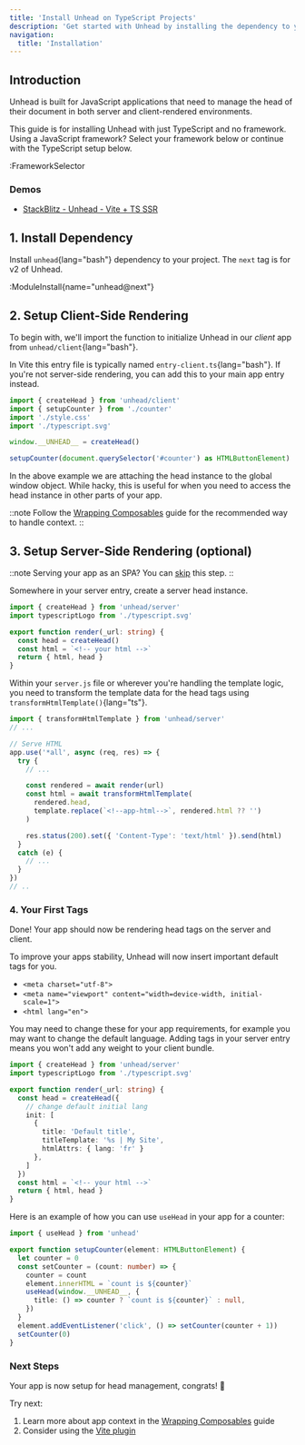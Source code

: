 ```yaml
---
title: 'Install Unhead on TypeScript Projects'
description: 'Get started with Unhead by installing the dependency to your project.'
navigation:
  title: 'Installation'
---
```


## Introduction

Unhead is built for JavaScript applications that need to manage the head of their document in both server and client-rendered environments.

This guide is for installing Unhead with just TypeScript and no framework. Using a JavaScript framework? Select your framework below or continue with the TypeScript setup below.

:FrameworkSelector

### Demos

- [StackBlitz - Unhead - Vite + TS SSR](https://stackblitz.com/edit/github-hhxywsb5)

## 1. Install Dependency

Install `unhead`{lang="bash"} dependency to your project. The `next` tag is for v2 of Unhead.

:ModuleInstall{name="unhead@next"}

## 2. Setup Client-Side Rendering

To begin with, we'll import the function to initialize Unhead in our _client_ app from `unhead/client`{lang="bash"}.

In Vite this entry file is typically named `entry-client.ts`{lang="bash"}. If you're not server-side rendering, you can add this to your main app entry instead.

```ts {4,6} [entry-client.ts]
import { createHead } from 'unhead/client'
import { setupCounter } from './counter'
import './style.css'
import './typescript.svg'

window.__UNHEAD__ = createHead()

setupCounter(document.querySelector('#counter') as HTMLButtonElement)
```

In the above example we are attaching the head instance to the global window object. While hacky, this is useful for when you need to access the head instance in other parts of your app.

::note
Follow the [Wrapping Composables](/docs/typescript/guides/wrapping-composables) guide for the recommended way to handle context.
::

## 3. Setup Server-Side Rendering (optional)

::note
Serving your app as an SPA? You can [skip](/docs/typescript/installation#_4-your-first-tags) this step.
::

Somewhere in your server entry, create a server head instance.

```ts {2,6-8} [main.ts]
import { createHead } from 'unhead/server'
import typescriptLogo from './typescript.svg'

export function render(_url: string) {
  const head = createHead()
  const html = `<!-- your html -->`
  return { html, head }
}
```

Within your `server.js` file or wherever you're handling the template logic, you need to transform the template data
for the head tags using `transformHtmlTemplate()`{lang="ts"}.

```ts {1,9-13} [server.ts]
import { transformHtmlTemplate } from 'unhead/server'
// ...

// Serve HTML
app.use('*all', async (req, res) => {
  try {
    // ...

    const rendered = await render(url)
    const html = await transformHtmlTemplate(
      rendered.head,
      template.replace(`<!--app-html-->`, rendered.html ?? '')
    )

    res.status(200).set({ 'Content-Type': 'text/html' }).send(html)
  }
  catch (e) {
    // ...
  }
})
// ..
```

### 4. Your First Tags

Done! Your app should now be rendering head tags on the server and client.


To improve your apps stability, Unhead will now insert important default tags for you.

- `<meta charset="utf-8">`
- `<meta name="viewport" content="width=device-width, initial-scale=1">`
- `<html lang="en">`

You may need to change these for your app requirements, for example you may want to change the default language. Adding
tags in your server entry means you won't add any weight to your client bundle.

```ts {2,6-8} [main.ts]
import { createHead } from 'unhead/server'
import typescriptLogo from './typescript.svg'

export function render(_url: string) {
  const head = createHead({
    // change default initial lang
    init: [
      {
        title: 'Default title',
        titleTemplate: '%s | My Site',
        htmlAttrs: { lang: 'fr' }
      },
    ]
  })
  const html = `<!-- your html -->`
  return { html, head }
}
```

Here is an example of how you can use `useHead` in your app for a counter:

```ts [counter.ts]
import { useHead } from 'unhead'

export function setupCounter(element: HTMLButtonElement) {
  let counter = 0
  const setCounter = (count: number) => {
    counter = count
    element.innerHTML = `count is ${counter}`
    useHead(window.__UNHEAD__, {
      title: () => counter ? `count is ${counter}` : null,
    })
  }
  element.addEventListener('click', () => setCounter(counter + 1))
  setCounter(0)
}
```

### Next Steps

Your app is now setup for head management, congrats! 🎉

Try next:

1. Learn more about app context in the [Wrapping Composables](/docs/typescript/guides/wrapping-composables) guide
2. Consider using the [Vite plugin](/addons/vite-plugin)
